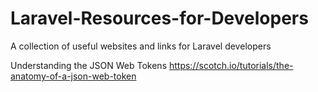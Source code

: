 # Laravel-Resources-for-Developers
A collection of useful websites and links for Laravel developers

Understanding the JSON Web Tokens
https://scotch.io/tutorials/the-anatomy-of-a-json-web-token
